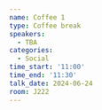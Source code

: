 ```yaml
---
name: Coffee 1
type: Coffee break
speakers:
  - TBA
categories:
  - Social
time_start: '11:00'
time_end: '11:30'
talk_date: 2024-06-24
room: J222
---
```

